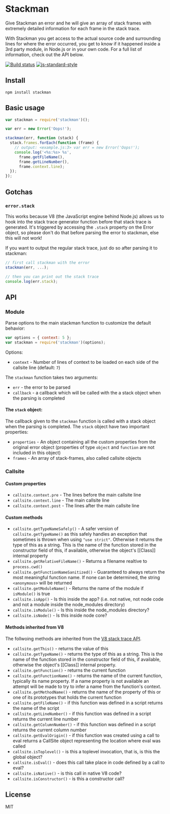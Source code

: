 # Stackman

Give Stackman an error and he will give an array of stack frames with
extremely detailed information for each frame in the stack trace.

With Stackman you get access to the actual source code and surrounding
lines for where the error occurred, you get to know if it happened
inside a 3rd party module, in Node.js or in your own code. For a full
list of information, check out the API below.

[![Build status](https://travis-ci.org/watson/stackman.svg?branch=master)](https://travis-ci.org/watson/stackman)
[![js-standard-style](https://img.shields.io/badge/code%20style-standard-brightgreen.svg?style=flat)](https://github.com/feross/standard)

## Install

```
npm install stackman
```

## Basic usage

```javascript
var stackman = require('stackman')();

var err = new Error('Oops!');

stackman(err, function (stack) {
  stack.frames.forEach(function (frame) {
    // output: <example.js:3> var err = new Error('Oops!');
    console.log('<%s:%s> %s',
      frame.getFileName(),
      frame.getLineNumber(),
      frame.context.line);
  });
});
```

## Gotchas

### `error.stack`

This works because V8 (the JavaScript engine behind Node.js) allows us
to hook into the stack trace generator function before that stack trace
is generated. It's triggered by accessing the `.stack` property on the
Error object, so please don't do that before parsing the error to
stackman, else this will not work!

If you want to output the regular stack trace, just do so after parsing
it to stackman:

```javascript
// first call stackman with the error
stackman(err, ...);

// then you can print out the stack trace
console.log(err.stack);
```

## API

### Module

Parse options to the main stackman function to customize the default
behavior:

```javascript
var options = { context: 5 };
var stackman = require('stackman')(options);
```

Options:

- `context` - Number of lines of context to be loaded on each side of
  the callsite line (default: `7`)

The `stackman` function takes two arguments:

- `err` - the error to be parsed
- `callback` - a callback which will be called with the a stack object
  when the parsing is completed

#### The `stack` object:

The callback given to the `stackman` function is called with a stack
object when the parsing is completed. The `stack` object have two
important properties:

- `properties` - An object containing all the custom properties from the
  original error object (properties of type `object` and `function` are
  not included in this object)
- `frames` - An array of stack-frames, also called callsite objects

### Callsite

#### Custom properties

- `callsite.context.pre` - The lines before the main callsite line
- `callsite.context.line` - The main callsite line
- `callsite.context.post` - The lines after the main callsite line

#### Custom methods

- `callsite.getTypeNameSafely()` - A safer version of
  `callsite.getTypeName()` as this safely handles an exception that
  sometimes is thrown when using `"use strict"`. Otherwise it returns
  the type of this as a string. This is the name of the function stored
  in the constructor field of this, if available, otherwise the object's
  [[Class]] internal property
- `callsite.getRelativeFileName()` - Returns a filename realtive to `process.cwd()`
- `callsite.getFunctionNameSanitized()` - Guaranteed to always return
  the most meaningful function name. If none can be determined, the
  string `<anonymous>` will be returned
- `callsite.getModuleName()` - Returns the name of the module if
  `isModule()` is true
- `callsite.isApp()` - Is this inside the app? (i.e. not native, not
  node code and not a module inside the node_modules directory)
- `callsite.isModule()` - Is this inside the node_modules directory?
- `callsite.isNode()` - Is this inside node core?

#### Methods inherited from V8

The follwoing methods are inherited from the [V8 stack trace
API](https://code.google.com/p/v8-wiki/wiki/JavaScriptStackTraceApi).

- `callsite.getThis()` - returns the value of this
- `callsite.getTypeName()` - returns the type of this as a string. This
  is the name of the function stored in the constructor field of this,
  if available, otherwise the object's [[Class]] internal property.
- `callsite.getFunction()` - returns the current function
- `callsite.getFunctionName()` - returns the name of the current
  function, typically its name property. If a name property is not
  available an attempt will be made to try to infer a name from the
  function's context.
- `callsite.getMethodName()` - returns the name of the property of this
  or one of its prototypes that holds the current function
- `callsite.getFileName()` - if this function was defined in a script
  returns the name of the script
- `callsite.getLineNumber()` - if this function was defined in a script
  returns the current line number
- `callsite.getColumnNumber()` - if this function was defined in a
  script returns the current column number
- `callsite.getEvalOrigin()` - if this function was created using a call
  to eval returns a CallSite object representing the location where eval
  was called
- `callsite.isToplevel()` - is this a toplevel invocation, that is, is
  this the global object?
- `callsite.isEval()` - does this call take place in code defined by a
  call to eval?
- `callsite.isNative()` - is this call in native V8 code?
- `callsite.isConstructor()` - is this a constructor call?

## License

MIT
